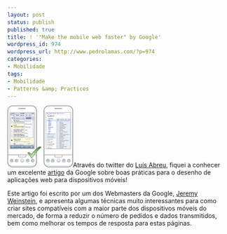 ```yaml
---
layout: post
status: publish
published: true
title: ! '"Make the mobile web faster" by Google'
wordpress_id: 974
wordpress_url: http://www.pedrolamas.com/?p=974
categories:
- Mobilidade
tags:
- Mobilidade
- Patterns &amp; Practices
---
```

[![Make the mobile web faster](wp-content/uploads/2009/10/Make-the-mobile-web-faster.jpg "Make the mobile web faster")](http://code.google.com/speed/articles/mobile.html)Através do twitter do [Luís Abreu](http://msmvps.com/blogs/luisabreu/default.aspx), fiquei a conhecer um excelente [artigo](http://code.google.com/speed/articles/mobile.html) da Google sobre boas práticas para o desenho de aplicações web para dispositivos móveis!

Este artigo foi escrito por um dos Webmasters da Google, [Jeremy Weinstein](http://www.linkedin.com/in/jeremydw), e apresenta algumas técnicas muito interessantes para como criar sites compatíveis com a maior parte dos dispositivos móveis do mercado, de forma a reduzir o número de pedidos e dados transmitidos, bem como melhorar os tempos de resposta para estas páginas.
